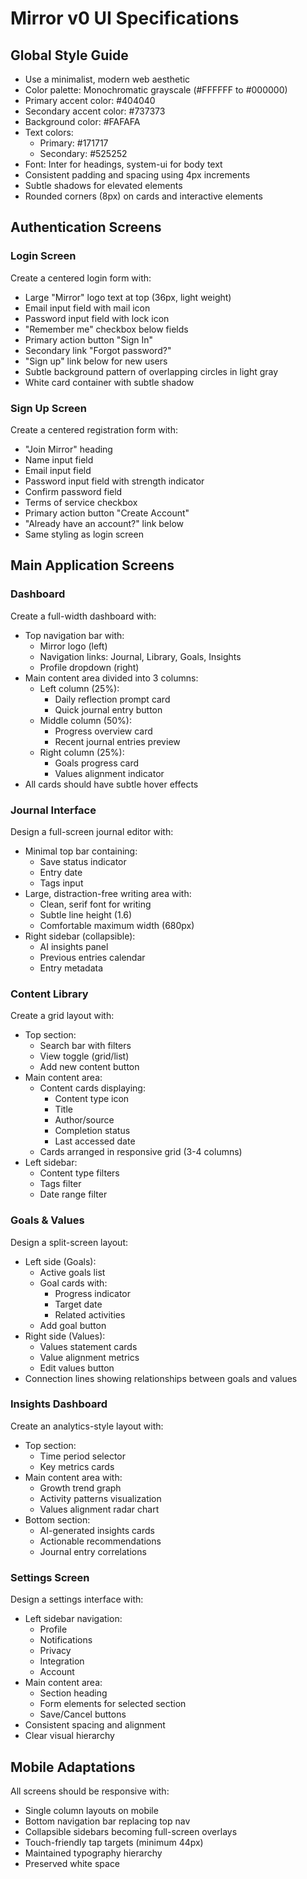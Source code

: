 # Mirror v0 UI Specifications

## Global Style Guide
- Use a minimalist, modern web aesthetic
- Color palette: Monochromatic grayscale (#FFFFFF to #000000)
- Primary accent color: #404040
- Secondary accent color: #737373
- Background color: #FAFAFA
- Text colors: 
  - Primary: #171717
  - Secondary: #525252
- Font: Inter for headings, system-ui for body text
- Consistent padding and spacing using 4px increments
- Subtle shadows for elevated elements
- Rounded corners (8px) on cards and interactive elements

## Authentication Screens

### Login Screen
Create a centered login form with:
- Large "Mirror" logo text at top (36px, light weight)
- Email input field with mail icon
- Password input field with lock icon
- "Remember me" checkbox below fields
- Primary action button "Sign In"
- Secondary link "Forgot password?"
- "Sign up" link below for new users
- Subtle background pattern of overlapping circles in light gray
- White card container with subtle shadow

### Sign Up Screen
Create a centered registration form with:
- "Join Mirror" heading
- Name input field
- Email input field
- Password input field with strength indicator
- Confirm password field
- Terms of service checkbox
- Primary action button "Create Account"
- "Already have an account?" link below
- Same styling as login screen

## Main Application Screens

### Dashboard
Create a full-width dashboard with:
- Top navigation bar with:
  - Mirror logo (left)
  - Navigation links: Journal, Library, Goals, Insights
  - Profile dropdown (right)
- Main content area divided into 3 columns:
  - Left column (25%):
    - Daily reflection prompt card
    - Quick journal entry button
  - Middle column (50%):
    - Progress overview card
    - Recent journal entries preview
  - Right column (25%):
    - Goals progress card
    - Values alignment indicator
- All cards should have subtle hover effects

### Journal Interface
Design a full-screen journal editor with:
- Minimal top bar containing:
  - Save status indicator
  - Entry date
  - Tags input
- Large, distraction-free writing area with:
  - Clean, serif font for writing
  - Subtle line height (1.6)
  - Comfortable maximum width (680px)
- Right sidebar (collapsible):
  - AI insights panel
  - Previous entries calendar
  - Entry metadata

### Content Library
Create a grid layout with:
- Top section:
  - Search bar with filters
  - View toggle (grid/list)
  - Add new content button
- Main content area:
  - Content cards displaying:
    - Content type icon
    - Title
    - Author/source
    - Completion status
    - Last accessed date
  - Cards arranged in responsive grid (3-4 columns)
- Left sidebar:
  - Content type filters
  - Tags filter
  - Date range filter

### Goals & Values
Design a split-screen layout:
- Left side (Goals):
  - Active goals list
  - Goal cards with:
    - Progress indicator
    - Target date
    - Related activities
  - Add goal button
- Right side (Values):
  - Values statement cards
  - Value alignment metrics
  - Edit values button
- Connection lines showing relationships between goals and values

### Insights Dashboard
Create an analytics-style layout with:
- Top section:
  - Time period selector
  - Key metrics cards
- Main content area with:
  - Growth trend graph
  - Activity patterns visualization
  - Values alignment radar chart
- Bottom section:
  - AI-generated insights cards
  - Actionable recommendations
  - Journal entry correlations

### Settings Screen
Design a settings interface with:
- Left sidebar navigation:
  - Profile
  - Notifications
  - Privacy
  - Integration
  - Account
- Main content area:
  - Section heading
  - Form elements for selected section
  - Save/Cancel buttons
- Consistent spacing and alignment
- Clear visual hierarchy

## Mobile Adaptations

All screens should be responsive with:
- Single column layouts on mobile
- Bottom navigation bar replacing top nav
- Collapsible sidebars becoming full-screen overlays
- Touch-friendly tap targets (minimum 44px)
- Maintained typography hierarchy
- Preserved white space

